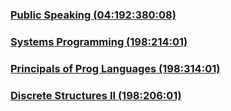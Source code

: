 ### [Public Speaking (04:192:380:08)](/articles.html#/articles/public_speaking.md)
### [Systems Programming (198:214:01)](/articles.html#/articles/systems_programming.md)
### [Principals of Prog Languages (198:314:01)](/articles.html#/articles/prin_prog.md)
### [Discrete Structures II (198:206:01)](/articles.html#/articles/disc_struct_2.md)